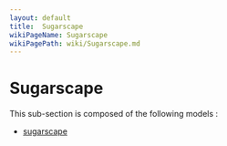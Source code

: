 ```yaml
---
layout: default
title:  Sugarscape
wikiPageName: Sugarscape
wikiPagePath: wiki/Sugarscape.md
---
```


# Sugarscape

This sub-section is composed of the following models :

* [sugarscape](references#SugarscapeSugarscape)

